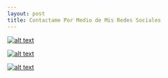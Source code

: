 ```yaml
---
layout: post
title: Contactame Por Medio de Mis Redes Sociales
---
```




[![alt text](https://cdn.icon-icons.com/icons2/1269/PNG/128/1497553311-103_84832.png "Logo Title Text 1")](https://www.facebook.com/andresdavid.romeroalvarado?__tn__=%2CdlC-R-R&eid=ARAHIz96A_S8-Z1_hgtpTldxVfQv3e8S51VD_FNImlq72KtOpEq8Yg9uutnfNp8Recqpi-obIrYrKWQH&hc_ref=ARQI6D3MLe-ByM59VZB9wMmYL9wXlBuzPuiApIqD_yEiPRs_-UXhE-wSeG5QUWaWnlU)

[![alt text](https://cdn.icon-icons.com/icons2/1269/PNG/128/1497553304-104_84834.png "Logo Title Text 1")](https://www.instagram.com/andres_121015/)


[![alt text](https://1.bp.blogspot.com/-LFIwW7BF3S4/XfrItYYS6VI/AAAAAAAAPEs/KKRvQawfweoAKcYSCX6qTqJPpfKpAdDFwCNcBGAsYHQ/s1600/GitHub-Mark1.png "Logo Title Text 1")](https://github.com/andyromero14)
